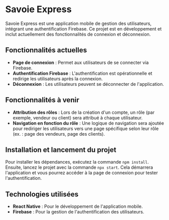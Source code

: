 # Savoie Express

Savoie Express est une application mobile de gestion des utilisateurs, intégrant une authentification Firebase. Ce projet est en développement et inclut actuellement des fonctionnalités de connexion et déconnexion.

## Fonctionnalités actuelles

- **Page de connexion** : Permet aux utilisateurs de se connecter via Firebase.
- **Authentification Firebase** : L'authentification est opérationnelle et redirige les utilisateurs après la connexion.
- **Déconnexion** : Les utilisateurs peuvent se déconnecter de l'application.

## Fonctionnalités à venir

- **Attribution des rôles** : Lors de la création d'un compte, un rôle (par exemple, vendeur ou client) sera attribué à chaque utilisateur.
- **Navigation en fonction du rôle** : Une logique de navigation sera ajoutée pour rediriger les utilisateurs vers une page spécifique selon leur rôle (ex. : page des vendeurs, page des clients).

## Installation et lancement du projet

Pour installer les dépendances, exécutez la commande ```npm install```. Ensuite, lancez le projet avec la commande ```npx start```. 
Cela démarrera l'application et vous pourrez accéder à la page de connexion pour tester l'authentification.

## Technologies utilisées

- **React Native** : Pour le développement de l'application mobile.
- **Firebase** : Pour la gestion de l'authentification des utilisateurs.


